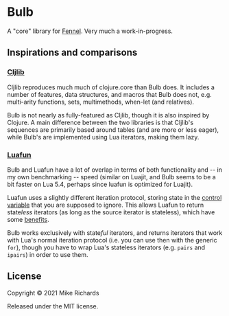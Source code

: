 # Bulb

A "core" library for [Fennel][fennel]. Very much a work-in-progress.

## Inspirations and comparisons

### [Cljlib][cljlib]

Cljlib reproduces much much of clojure.core than Bulb does. It includes a
number of features, data structures, and macros that Bulb does not, e.g.
multi-arity functions, sets, multimethods, when-let (and relatives).

Bulb is not nearly as fully-featured as Cljlib, though it is also inspired by
Clojure. A main difference between the two libraries is that Cljlib's sequences
are primarily based around tables (and are more or less eager), while Bulb's
are implemented using Lua iterators, making them lazy.

### [Luafun][luafun]

Bulb and Luafun have a lot of overlap in terms of both functionality and -- in
my own benchmarking -- speed (similar on Luajit, and Bulb seems to be a bit
faster on Lua 5.4, perhaps since luafun is optimized for Luajit).

Luafun uses a slightly different iteration protocol, storing state in the
[control variable][control-var] that you are supposed to ignore. This allows
Luafun to return state*less* iterators (as long as the source iterator is
stateless), which have some [benefits][luafun-under-the-hood].

Bulb works exclusively with state*ful* iterators, and returns iterators that
work with Lua's normal iteration protocol (i.e. you can use then with the
generic `for`), though you have to wrap Lua's stateless iterators (e.g. `pairs`
and `ipairs`) in order to use them.

## License

Copyright © 2021 Mike Richards

Released under the MIT license.


[fennel]: https://fennel-lang.org
[cljlib]: https://gitlab.com/andreyorst/fennel-cljlib/
[luafun]: https://github.com/luafun/luafun
[control-var]: https://www.lua.org/pil/7.2.html
[luafun-under-the-hood]: https://luafun.github.io/under_the_hood.html#iterator-types

